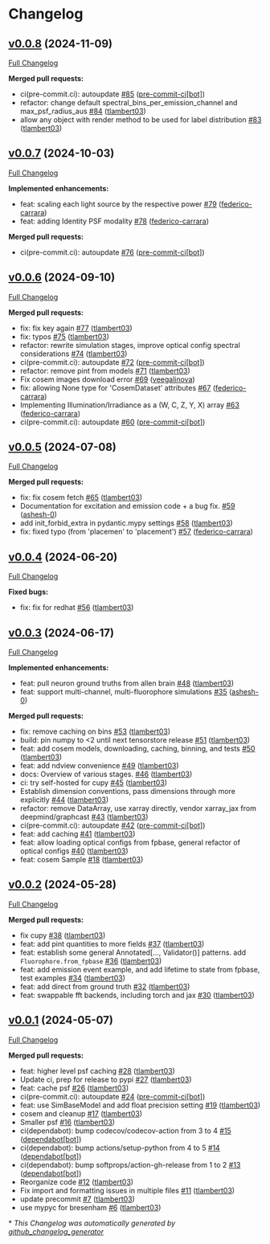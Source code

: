 # Changelog

## [v0.0.8](https://github.com/tlambert03/microsim/tree/v0.0.8) (2024-11-09)

[Full Changelog](https://github.com/tlambert03/microsim/compare/v0.0.7...v0.0.8)

**Merged pull requests:**

- ci\(pre-commit.ci\): autoupdate [\#85](https://github.com/tlambert03/microsim/pull/85) ([pre-commit-ci[bot]](https://github.com/apps/pre-commit-ci))
- refactor: change default spectral\_bins\_per\_emission\_channel and max\_psf\_radius\_aus [\#84](https://github.com/tlambert03/microsim/pull/84) ([tlambert03](https://github.com/tlambert03))
- allow any object with render method to be used for label distribution [\#83](https://github.com/tlambert03/microsim/pull/83) ([tlambert03](https://github.com/tlambert03))

## [v0.0.7](https://github.com/tlambert03/microsim/tree/v0.0.7) (2024-10-03)

[Full Changelog](https://github.com/tlambert03/microsim/compare/v0.0.6...v0.0.7)

**Implemented enhancements:**

- feat: scaling each light source by the respective power [\#79](https://github.com/tlambert03/microsim/pull/79) ([federico-carrara](https://github.com/federico-carrara))
- feat: adding Identity PSF modality [\#78](https://github.com/tlambert03/microsim/pull/78) ([federico-carrara](https://github.com/federico-carrara))

**Merged pull requests:**

- ci\(pre-commit.ci\): autoupdate [\#76](https://github.com/tlambert03/microsim/pull/76) ([pre-commit-ci[bot]](https://github.com/apps/pre-commit-ci))

## [v0.0.6](https://github.com/tlambert03/microsim/tree/v0.0.6) (2024-09-10)

[Full Changelog](https://github.com/tlambert03/microsim/compare/v0.0.5...v0.0.6)

**Merged pull requests:**

- fix: fix key again [\#77](https://github.com/tlambert03/microsim/pull/77) ([tlambert03](https://github.com/tlambert03))
- fix: typos [\#75](https://github.com/tlambert03/microsim/pull/75) ([tlambert03](https://github.com/tlambert03))
- refactor: rewrite simulation stages, improve optical config spectral considerations [\#74](https://github.com/tlambert03/microsim/pull/74) ([tlambert03](https://github.com/tlambert03))
- ci\(pre-commit.ci\): autoupdate [\#72](https://github.com/tlambert03/microsim/pull/72) ([pre-commit-ci[bot]](https://github.com/apps/pre-commit-ci))
- refactor: remove pint from models [\#71](https://github.com/tlambert03/microsim/pull/71) ([tlambert03](https://github.com/tlambert03))
- Fix cosem images download error [\#69](https://github.com/tlambert03/microsim/pull/69) ([veegalinova](https://github.com/veegalinova))
- fix: allowing None type for 'CosemDataset' attributes [\#67](https://github.com/tlambert03/microsim/pull/67) ([federico-carrara](https://github.com/federico-carrara))
- Implementing Illumination/Irradiance as a \(W, C, Z, Y, X\) array [\#63](https://github.com/tlambert03/microsim/pull/63) ([federico-carrara](https://github.com/federico-carrara))
- ci\(pre-commit.ci\): autoupdate [\#60](https://github.com/tlambert03/microsim/pull/60) ([pre-commit-ci[bot]](https://github.com/apps/pre-commit-ci))

## [v0.0.5](https://github.com/tlambert03/microsim/tree/v0.0.5) (2024-07-08)

[Full Changelog](https://github.com/tlambert03/microsim/compare/v0.0.4...v0.0.5)

**Merged pull requests:**

- fix: fix cosem fetch [\#65](https://github.com/tlambert03/microsim/pull/65) ([tlambert03](https://github.com/tlambert03))
- Documentation for excitation and emission code + a bug fix. [\#59](https://github.com/tlambert03/microsim/pull/59) ([ashesh-0](https://github.com/ashesh-0))
- add init\_forbid\_extra in pydantic.mypy settings [\#58](https://github.com/tlambert03/microsim/pull/58) ([tlambert03](https://github.com/tlambert03))
- fix: fixed typo \(from 'placemen' to 'placement'\) [\#57](https://github.com/tlambert03/microsim/pull/57) ([federico-carrara](https://github.com/federico-carrara))

## [v0.0.4](https://github.com/tlambert03/microsim/tree/v0.0.4) (2024-06-20)

[Full Changelog](https://github.com/tlambert03/microsim/compare/v0.0.3...v0.0.4)

**Fixed bugs:**

- fix: fix for redhat [\#56](https://github.com/tlambert03/microsim/pull/56) ([tlambert03](https://github.com/tlambert03))

## [v0.0.3](https://github.com/tlambert03/microsim/tree/v0.0.3) (2024-06-17)

[Full Changelog](https://github.com/tlambert03/microsim/compare/v0.0.2...v0.0.3)

**Implemented enhancements:**

- feat: pull neuron ground truths from allen brain [\#48](https://github.com/tlambert03/microsim/pull/48) ([tlambert03](https://github.com/tlambert03))
- feat: support multi-channel, multi-fluorophore simulations [\#35](https://github.com/tlambert03/microsim/pull/35) ([ashesh-0](https://github.com/ashesh-0))

**Merged pull requests:**

- fix: remove caching on bins [\#53](https://github.com/tlambert03/microsim/pull/53) ([tlambert03](https://github.com/tlambert03))
- build: pin numpy to \<2 until next tensorstore release [\#51](https://github.com/tlambert03/microsim/pull/51) ([tlambert03](https://github.com/tlambert03))
- feat: add cosem models, downloading, caching, binning, and tests [\#50](https://github.com/tlambert03/microsim/pull/50) ([tlambert03](https://github.com/tlambert03))
- feat: add ndview convenience [\#49](https://github.com/tlambert03/microsim/pull/49) ([tlambert03](https://github.com/tlambert03))
- docs: Overview of various stages. [\#46](https://github.com/tlambert03/microsim/pull/46) ([tlambert03](https://github.com/tlambert03))
- ci: try self-hosted for cupy [\#45](https://github.com/tlambert03/microsim/pull/45) ([tlambert03](https://github.com/tlambert03))
- Establish dimension conventions, pass dimensions through more explicitly [\#44](https://github.com/tlambert03/microsim/pull/44) ([tlambert03](https://github.com/tlambert03))
- refactor: remove DataArray, use xarray directly, vendor xarray\_jax from deepmind/graphcast [\#43](https://github.com/tlambert03/microsim/pull/43) ([tlambert03](https://github.com/tlambert03))
- ci\(pre-commit.ci\): autoupdate [\#42](https://github.com/tlambert03/microsim/pull/42) ([pre-commit-ci[bot]](https://github.com/apps/pre-commit-ci))
- feat: add caching [\#41](https://github.com/tlambert03/microsim/pull/41) ([tlambert03](https://github.com/tlambert03))
- feat: allow loading optical configs from fpbase, general refactor of optical configs [\#40](https://github.com/tlambert03/microsim/pull/40) ([tlambert03](https://github.com/tlambert03))
- feat: cosem Sample [\#18](https://github.com/tlambert03/microsim/pull/18) ([tlambert03](https://github.com/tlambert03))

## [v0.0.2](https://github.com/tlambert03/microsim/tree/v0.0.2) (2024-05-28)

[Full Changelog](https://github.com/tlambert03/microsim/compare/v0.0.1...v0.0.2)

**Merged pull requests:**

- fix cupy [\#38](https://github.com/tlambert03/microsim/pull/38) ([tlambert03](https://github.com/tlambert03))
- feat: add pint quantities to more fields [\#37](https://github.com/tlambert03/microsim/pull/37) ([tlambert03](https://github.com/tlambert03))
- feat: establish some general Annotated\[..., Validator\(\)\] patterns.  add `Fluorophore.from_fpbase` [\#36](https://github.com/tlambert03/microsim/pull/36) ([tlambert03](https://github.com/tlambert03))
- feat: add emission event example, and add lifetime to state from fpbase, test examples [\#34](https://github.com/tlambert03/microsim/pull/34) ([tlambert03](https://github.com/tlambert03))
- feat: add direct from ground truth [\#32](https://github.com/tlambert03/microsim/pull/32) ([tlambert03](https://github.com/tlambert03))
- feat: swappable fft backends, including torch and jax [\#30](https://github.com/tlambert03/microsim/pull/30) ([tlambert03](https://github.com/tlambert03))

## [v0.0.1](https://github.com/tlambert03/microsim/tree/v0.0.1) (2024-05-07)

[Full Changelog](https://github.com/tlambert03/microsim/compare/e1efcfbf80fbc72153c4769aa3cd59bf7b654b09...v0.0.1)

**Merged pull requests:**

- feat: higher level psf caching [\#28](https://github.com/tlambert03/microsim/pull/28) ([tlambert03](https://github.com/tlambert03))
- Update ci, prep for release to pypi [\#27](https://github.com/tlambert03/microsim/pull/27) ([tlambert03](https://github.com/tlambert03))
- feat: cache psf [\#26](https://github.com/tlambert03/microsim/pull/26) ([tlambert03](https://github.com/tlambert03))
- ci\(pre-commit.ci\): autoupdate [\#24](https://github.com/tlambert03/microsim/pull/24) ([pre-commit-ci[bot]](https://github.com/apps/pre-commit-ci))
- feat: use SimBaseModel and add float precision setting [\#19](https://github.com/tlambert03/microsim/pull/19) ([tlambert03](https://github.com/tlambert03))
- cosem and cleanup [\#17](https://github.com/tlambert03/microsim/pull/17) ([tlambert03](https://github.com/tlambert03))
- Smaller psf [\#16](https://github.com/tlambert03/microsim/pull/16) ([tlambert03](https://github.com/tlambert03))
- ci\(dependabot\): bump codecov/codecov-action from 3 to 4 [\#15](https://github.com/tlambert03/microsim/pull/15) ([dependabot[bot]](https://github.com/apps/dependabot))
- ci\(dependabot\): bump actions/setup-python from 4 to 5 [\#14](https://github.com/tlambert03/microsim/pull/14) ([dependabot[bot]](https://github.com/apps/dependabot))
- ci\(dependabot\): bump softprops/action-gh-release from 1 to 2 [\#13](https://github.com/tlambert03/microsim/pull/13) ([dependabot[bot]](https://github.com/apps/dependabot))
- Reorganize code [\#12](https://github.com/tlambert03/microsim/pull/12) ([tlambert03](https://github.com/tlambert03))
- Fix import and formatting issues in multiple files [\#11](https://github.com/tlambert03/microsim/pull/11) ([tlambert03](https://github.com/tlambert03))
- update precommit [\#7](https://github.com/tlambert03/microsim/pull/7) ([tlambert03](https://github.com/tlambert03))
- use mypyc for bresenham [\#6](https://github.com/tlambert03/microsim/pull/6) ([tlambert03](https://github.com/tlambert03))



\* *This Changelog was automatically generated by [github_changelog_generator](https://github.com/github-changelog-generator/github-changelog-generator)*
